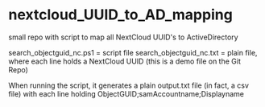 # nextcloud_UUID_to_AD_mapping
small repo with script to map all NextCloud UUID's to ActiveDirectory

search_objectguid_nc.ps1 = script file
search_objectguid_nc.txt = plain file, where each line holds a NextCloud UUID (this is a demo file on the Git Repo)

When running the script, it generates a plain output.txt file (in fact, a csv file) with each line holding ObjectGUID;samAccountname;Displayname
